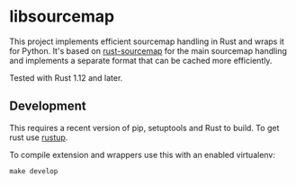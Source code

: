 # libsourcemap

This project implements efficient sourcemap handling in Rust and wraps
it for Python.  It's based on [rust-sourcemap](https://github.com/mitsuhiko/rust-sourcemap)
for the main sourcemap handling and implements a separate format that
can be cached more efficiently.

Tested with Rust 1.12 and later.

## Development

This requires a recent version of pip, setuptools and Rust to build.  To
get rust use [rustup](https://rustup.rs/).

To compile extension and wrappers use this with an enabled virtualenv:

```
make develop
```
